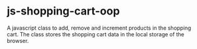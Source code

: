 # js-shopping-cart-oop
A javascript class to add, remove and increment products in the shopping cart. The class stores the shopping cart data in the local storage of the browser.
